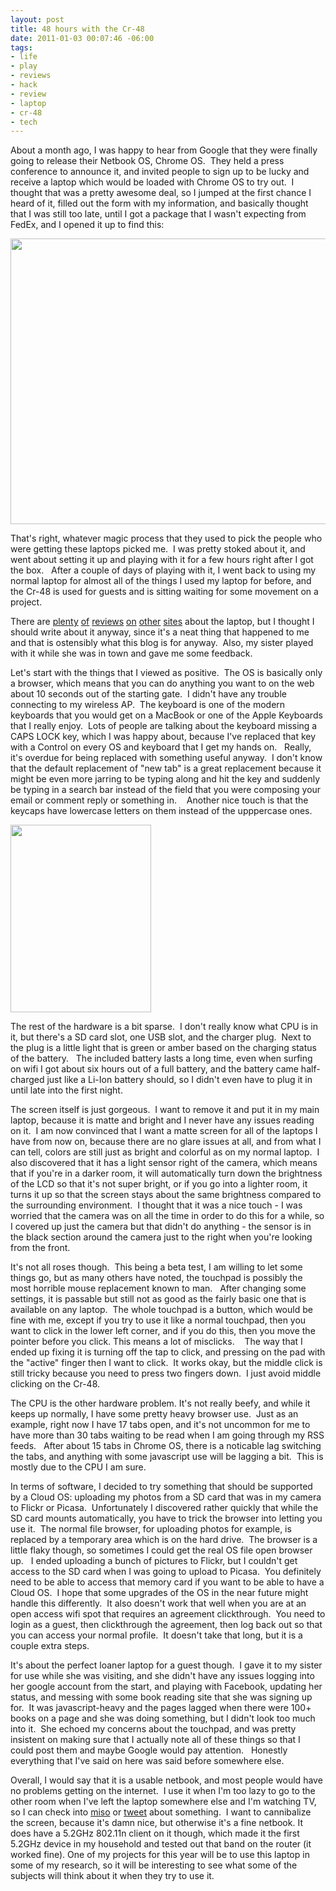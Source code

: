 ```yaml
--- 
layout: post
title: 48 hours with the Cr-48
date: 2011-01-03 00:07:46 -06:00
tags: 
- life
- play
- reviews
- hack
- review
- laptop
- cr-48
- tech
---
```

About a month ago, I was happy to hear from Google that they were finally going to release their Netbook OS, Chrome OS.  They held a press conference to announce it, and invited people to sign up to be lucky and receive a laptop which would be loaded with Chrome OS to try out.  I thought that was a pretty awesome deal, so I jumped at the first chance I heard of it, filled out the form with my information, and basically thought that I was still too late, until I got a package that I wasn't expecting from FedEx, and I opened it up to find this:

<a rel="attachment wp-att-723" href="http://base0.net/posts/48-hours-with-the-cr-48/samsung/"><img class="alignnone size-large wp-image-723" title="Chrome Cr-48 Box" src="http://base0.net/wp-content/uploads/2011/01/2010-12-18-12.10.45-610x457.jpg" alt="" width="610" height="457" /></a>

That's right, whatever magic process that they used to pick the people who were getting these laptops picked me.  I was pretty stoked about it, and went about setting it up and playing with it for a few hours right after I got the box.   After a couple of days of playing with it, I went back to using my normal laptop for almost all of the things I used my laptop for before, and the Cr-48 is used for guests and is sitting waiting for some movement on a project.

There are <a href="http://www.slashgear.com/google-cr-48-chrome-os-notebook-review-20120389/">plenty</a> <a href="http://www.gottabemobile.com/2010/12/15/chrome-os-cr-48-wont-bu/">of</a> <a href="http://blog.laptopmag.com/google-cr-48-chrome-netbook-full-review#axzz19wXWATSM">reviews</a> <a href="http://gizmodo.com/5710532/an-hour-with-the-google-cr+48-chrome-netbook">on</a> <a href="http://multi-screen.info/2010/12/first-day-review-the-google-chrome-os-cr-48-notebook/">other</a> <a href="http://www.youtube.com/watch?v=lx1BRidOsV8&amp;feature=related">sites</a> about the laptop, but I thought I should write about it anyway, since it's a neat thing that happened to me and that is ostensibly what this blog is for anyway.  Also, my sister played with it while she was in town and gave me some feedback.

Let's start with the things that I viewed as positive.  The OS is basically only a browser, which means that you can do anything you want to on the web about 10 seconds out of the starting gate.  I didn't have any trouble connecting to my wireless AP.  The keyboard is one of the modern keyboards that you would get on a MacBook or one of the Apple Keyboards that I really enjoy.  Lots of people are talking about the keyboard missing a CAPS LOCK key, which I was happy about, because I've replaced that key with a Control on every OS and keyboard that I get my hands on.   Really, it's overdue for being replaced with something useful anyway.  I don't know that the default replacement of "new tab" is a great replacement because it might be even more jarring to be typing along and hit the key and suddenly be typing in a search bar instead of the field that you were composing your email or comment reply or something in.    Another nice touch is that the keycaps have lowercase letters on them instead of the upppercase ones.

<a rel="attachment wp-att-725" href="http://base0.net/posts/48-hours-with-the-cr-48/samsung-2/"><img class="alignnone size-medium wp-image-725" title="Cr-48 Unboxed" src="http://base0.net/wp-content/uploads/2011/01/2010-12-18-12.15.35-225x300.jpg" alt="" width="225" height="300" /></a>

The rest of the hardware is a bit sparse.  I don't really know what CPU is in it, but there's a SD card slot, one USB slot, and the charger plug.  Next to the plug is a little light that is green or amber based on the charging status of the battery.   The included battery lasts a long time, even when surfing on wifi I got about six hours out of a full battery, and the battery came half-charged just like a Li-Ion battery should, so I didn't even have to plug it in until late into the first night.

The screen itself is just gorgeous.  I want to remove it and put it in my main laptop, because it is matte and bright and I never have any issues reading on it.  I am now convinced that I want a matte screen for all of the laptops I have from now on, because there are no glare issues at all, and from what I can tell, colors are still just as bright and colorful as on my normal laptop.  I also discovered that it has a light sensor right of the camera, which means that if you're in a darker room, it will automatically turn down the brightness of the LCD so that it's not super bright, or if you go into a lighter room, it turns it up so that the screen stays about the same brightness compared to the surrounding environment.  I thought that it was a nice touch - I was worried that the camera was on all the time in order to do this for a while, so I covered up just the camera but that didn't do anything - the sensor is in the black section around the camera just to the right when you're looking from the front.

It's not all roses though.  This being a beta test, I am willing to let some things go, but as many others have noted, the touchpad is possibly the most horrible mouse replacement known to man.   After changing some settings, it is passable but still not as good as the fairly basic one that is available on any laptop.  The whole touchpad is a button, which would be fine with me, except if you try to use it like a normal touchpad, then you want to click in the lower left corner, and if you do this, then you move the pointer before you click. This means a lot of misclicks.    The way that I ended up fixing it is turning off the tap to click, and pressing on the pad with the "active" finger then I want to click.  It works okay, but the middle click is still tricky because you need to press two fingers down.  I just avoid middle clicking on the Cr-48.

The CPU is the other hardware problem. It's not really beefy, and while it keeps up normally, I have some pretty heavy browser use.  Just as an example, right now I have 17 tabs open, and it's not uncommon for me to have more than 30 tabs waiting to be read when I am going through my RSS feeds.   After about 15 tabs in Chrome OS, there is a noticable lag switching the tabs, and anything with some javascript use will be lagging a bit.  This is mostly due to the CPU I am sure.

In terms of software, I decided to try something that should be supported by a Cloud OS: uploading my photos from a SD card that was in my camera to Flickr or Picasa.  Unfortunately I discovered rather quickly that while the SD card mounts automatically, you have to trick the browser into letting you use it.  The normal file browser, for uploading photos for example, is replaced by a temporary area which is on the hard drive.  The browser is a little flaky though, so sometimes I could get the real OS file open browser up.   I ended uploading a bunch of pictures to Flickr, but I couldn't get access to the SD card when I was going to upload to Picasa.  You definitely need to be able to access that memory card if you want to be able to have a Cloud OS.  I hope that some upgrades of the OS in the near future might handle this differently.  It also doesn't work that well when you are at an open access wifi spot that requires an agreement clickthrough.  You need to login as a guest, then clickthrough the agreement, then log back out so that you can access your normal profile.  It doesn't take that long, but it is a couple extra steps.

It's about the perfect loaner laptop for a guest though.  I gave it to my sister for use while she was visiting, and she didn't have any issues logging into her google account from the start, and playing with Facebook, updating her status, and messing with some book reading site that she was signing up for.  It was javascript-heavy and the pages lagged when there were 100+ books on a page and she was doing something, but I didn't look too much into it.  She echoed my concerns about the touchpad, and was pretty insistent on making sure that I actually note all of these things so that I could post them and maybe Google would pay attention.   Honestly everything that I've said on here was said before somewhere else.

Overall, I would say that it is a usable netbook, and most people would have no problems getting on the internet.  I use it when I'm too lazy to go to the other room when I've left the laptop somewhere else and I'm watching TV, so I can check into <a href="http://gomiso.com">miso</a> or <a href="http://twitter.com/jamuraa">tweet</a> about something.  I want to cannibalize the screen, because it's damn nice, but otherwise it's a fine netbook. It does have a 5.2GHz 802.11n client on it though, which made it the first 5.2GHz device in my household and tested out that band on the router (it worked fine). One of my projects for this year will be to use this laptop in some of my research, so it will be interesting to see what some of the subjects will think about it when they try to use it.
